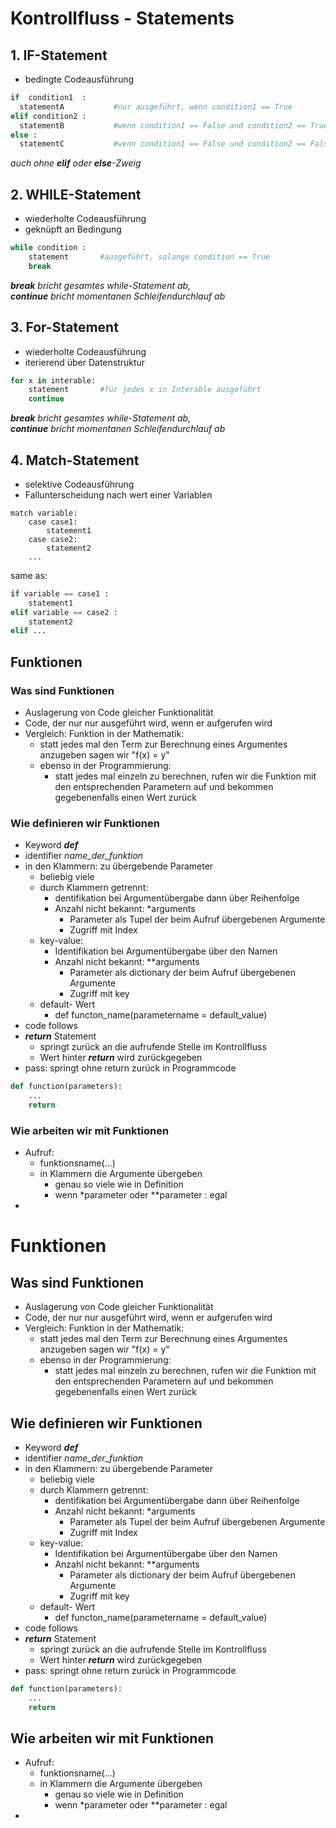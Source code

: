 # Kontrollfluss - Statements

## 1. IF-Statement

+ bedingte Codeausführung

```py
if  condition1  :   
  statementA           #nur ausgeführt, wenn condition1 == True 
elif condition2 :    
  statementB           #wenn condition1 == False and condition2 == True
else :      
  statementC           #wenn condition1 == False und condition2 == False
```

*auch ohne **elif** oder **else**-Zweig*


## 2. WHILE-Statement

+ wiederholte Codeausführung
+ geknüpft an Bedingung

```py
while condition :
    statement       #ausgeführt, solange condition == True
    break
```

****break*** bricht gesamtes while-Statement ab,*  
****continue*** bricht momentanen Schleifendurchlauf ab*


## 3. For-Statement

+ wiederholte Codeausführung
+ iterierend über Datenstruktur

```py
for x in interable:
    statement       #für jedes x in Interable ausgeführt
    continue
```

****break*** bricht gesamtes while-Statement ab,*  
****continue*** bricht momentanen Schleifendurchlauf ab*

## 4. Match-Statement

+ selektive Codeausführung
+ Fallunterscheidung nach wert einer Variablen

```python3
match variable:
    case case1:
        statement1
    case case2:
        statement2
    ...
```

same as:

```py
if variable == case1 :
    statement1
elif variable == case2 :
    statement2
elif ...
```

## Funktionen

### Was sind Funktionen

+ Auslagerung von Code gleicher Funktionalität
+ Code, der nur nur ausgeführt wird, wenn er aufgerufen wird
+ Vergleich: Funktion in der Mathematik:
  + statt jedes mal den Term zur Berechnung eines Argumentes anzugeben sagen wir "f(x) = y"
  + ebenso in der Programmierung:
    + statt jedes mal einzeln zu berechnen, rufen wir die Funktion mit den entsprechenden Parametern auf und bekommen gegebenenfalls einen Wert zurück

### Wie definieren wir Funktionen

+ Keyword ***def*** 
+ identifier *name_der_funktion*
+ in den Klammern: zu übergebende Parameter
  + beliebig viele
  + durch Klammern getrennt:
    + dentifikation bei Argumentübergabe dann über Reihenfolge
    + Anzahl nicht bekannt: *arguments
      + Parameter als Tupel der beim Aufruf übergebenen Argumente
      + Zugriff mit Index
  + key-value:
    + Identifikation bei Argumentübergabe über den Namen
    + Anzahl nicht bekannt: **arguments
      + Parameter als dictionary der beim Aufruf übergebenen Argumente
      + Zugriff mit key
  + default- Wert
    + def functon_name(parametername = default_value)
+ code follows
+ ***return*** Statement
  + springt zurück an die aufrufende Stelle im Kontrollfluss
  + Wert hinter ***return*** wird zurückgegeben
+ pass: springt ohne return zurück in Programmcode

```py
def function(parameters):
    ...
    return 
```


### Wie arbeiten wir mit Funktionen

+ Aufruf:
  + funktionsname(...)
  + in Klammern die Argumente übergeben
    + genau so viele wie in Definition
    + wenn *parameter oder **parameter : egal
+ 

# Funktionen

## Was sind Funktionen

+ Auslagerung von Code gleicher Funktionalität
+ Code, der nur nur ausgeführt wird, wenn er aufgerufen wird
+ Vergleich: Funktion in der Mathematik:
  + statt jedes mal den Term zur Berechnung eines Argumentes anzugeben sagen wir "f(x) = y"
  + ebenso in der Programmierung:
    + statt jedes mal einzeln zu berechnen, rufen wir die Funktion mit den entsprechenden Parametern auf und bekommen gegebenenfalls einen Wert zurück

## Wie definieren wir Funktionen

+ Keyword ***def*** 
+ identifier *name_der_funktion*
+ in den Klammern: zu übergebende Parameter
  + beliebig viele
  + durch Klammern getrennt:
    + dentifikation bei Argumentübergabe dann über Reihenfolge
    + Anzahl nicht bekannt: *arguments
      + Parameter als Tupel der beim Aufruf übergebenen Argumente
      + Zugriff mit Index
  + key-value:
    + Identifikation bei Argumentübergabe über den Namen
    + Anzahl nicht bekannt: **arguments
      + Parameter als dictionary der beim Aufruf übergebenen Argumente
      + Zugriff mit key
  + default- Wert
    + def functon_name(parametername = default_value)
+ code follows
+ ***return*** Statement
  + springt zurück an die aufrufende Stelle im Kontrollfluss
  + Wert hinter ***return*** wird zurückgegeben
+ pass: springt ohne return zurück in Programmcode

```py
def function(parameters):
    ...
    return 
```


## Wie arbeiten wir mit Funktionen

+ Aufruf:
  + funktionsname(...)
  + in Klammern die Argumente übergeben
    + genau so viele wie in Definition
    + wenn *parameter oder **parameter : egal
+ 
